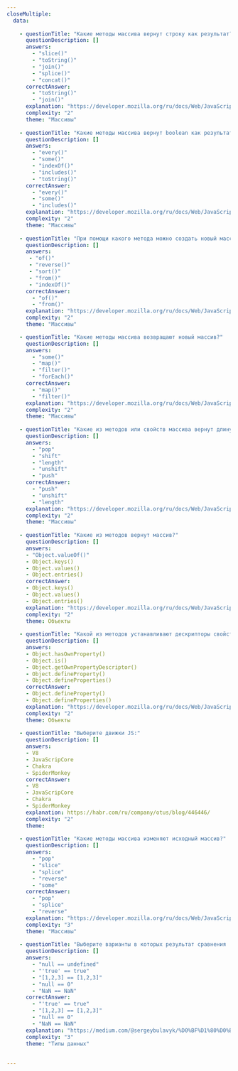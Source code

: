 ```yaml
---
closeMultiple:
  data: 
      
    - questionTitle: "Какие методы массива вернут строку как результат?"
      questionDescription: []
      answers: 
        - "slice()"
        - "toString()"
        - "join()"
        - "splice()"
        - "concat()"
      correctAnswer: 
        - "toString()"
        - "join()"
      explanation: "https://developer.mozilla.org/ru/docs/Web/JavaScript/Reference/Global_Objects/Array"
      complexity: "2"
      theme: "Массивы"
      
    - questionTitle: "Какие методы массива вернут boolean как результат?"
      questionDescription: []
      answers:   
        - "every()"
        - "some()"
        - "indexOf()"
        - "includes()"
        - "toString()"
      correctAnswer: 
        - "every()"
        - "some()"
        - "includes()"
      explanation: "https://developer.mozilla.org/ru/docs/Web/JavaScript/Reference/Global_Objects/Array"
      complexity: "2"
      theme: "Массивы"
      
    - questionTitle: "При помощи какого метода можно создать новый массив?"
      questionDescription: []
      answers:   
       - "of()"
       - "reverse()"
       - "sort()"
       - "from()"
       - "indexOf()"
      correctAnswer: 
        - "of()"
        - "from()"
      explanation: "https://developer.mozilla.org/ru/docs/Web/JavaScript/Reference/Global_Objects/Array"
      complexity: "2"
      theme: "Массивы"

    - questionTitle: "Какие методы массива возвращают новый массив?"
      questionDescription: []
      answers: 
        - "some()"
        - "map()"
        - "filter()" 
        - "forEach()"
      correctAnswer: 
        - "map()"
        - "filter()"
      explanation: "https://developer.mozilla.org/ru/docs/Web/JavaScript/Reference/Global_Objects/Array"
      complexity: "2"
      theme: "Массивы"
      
    - questionTitle: "Какие из методов или свойств массива вернут длину нового/существующего  массива?"
      questionDescription: []
      answers: 
        - "pop"
        - "shift"
        - "length"
        - "unshift" 
        - "push"
      correctAnswer: 
        - "push"
        - "unshift"
        - "length"
      explanation: "https://developer.mozilla.org/ru/docs/Web/JavaScript/Reference/Global_Objects/Array"
      complexity: "2"
      theme: "Массивы"
      
    - questionTitle: "Какие из методов вернут массив?"
      questionDescription: []
      answers:
      - "Object.valueOf()"
      - Object.keys()
      - Object.values()
      - Object.entries()
      correctAnswer: 
      - Object.keys()
      - Object.values()
      - Object.entries()
      explanation: "https://developer.mozilla.org/ru/docs/Web/JavaScript/Reference/Global_Objects/Object"
      complexity: "2"
      theme: Объекты
      
    - questionTitle: "Какой из методов устанавливают дескрипторы свойств?"
      questionDescription: []
      answers:
      - Object.hasOwnProperty()
      - Object.is()
      - Object.getOwnPropertyDescriptor()
      - Object.defineProperty()
      - Object.defineProperties()
      correctAnswer: 
      - Object.defineProperty()
      - Object.defineProperties()
      explanation: "https://developer.mozilla.org/ru/docs/Web/JavaScript/Reference/Global_Objects/Object"
      complexity: "2"
      theme: Объекты
      
    - questionTitle: "Выберите движки JS:"
      questionDescription: []
      answers:
      - V8
      - JavaScripCore
      - Chakra
      - SpiderMonkey
      correctAnswer: 
      - V8
      - JavaScripCore
      - Chakra
      - SpiderMonkey
      explanation: https://habr.com/ru/company/otus/blog/446446/
      complexity: "2"
      theme: 
      
    - questionTitle: "Какие методы массива изменяют исходный массив?"
      questionDescription: []
      answers: 
        - "pop"
        - "slice"
        - "splice"
        - "reverse" 
        - "some"
      correctAnswer: 
        - "pop"
        - "splice"
        - "reverse"
      explanation: "https://developer.mozilla.org/ru/docs/Web/JavaScript/Reference/Global_Objects/Array"
      complexity: "3"
      theme: "Массивы"
      
    - questionTitle: "Выберите варианты в которых результат сравнения  false?"
      questionDescription: []
      answers: 
        - "null == undefined"
        - "'true' == true"
        - "[1,2,3] == [1,2,3]"
        - "null == 0" 
        - "NaN == NaN"
      correctAnswer: 
        - "'true' == true"
        - "[1,2,3] == [1,2,3]"
        - "null == 0" 
        - "NaN == NaN"
      explanation: "https://medium.com/@sergeybulavyk/%D0%BF%D1%80%D0%B5%D0%BE%D0%B1%D1%80%D0%B0%D0%B7%D0%BE%D0%B2%D0%B0%D0%BD%D0%B8%D0%B5-%D1%82%D0%B8%D0%BF%D0%BE%D0%B2-%D0%B2-javascript-35a15ddfc333"
      complexity: "3"
      theme: "Типы данных"
           
      
---
```

